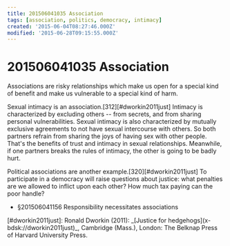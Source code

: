 ```yaml
---
title: 201506041035 Association
tags: [association, politics, democracy, intimacy]
created: '2015-06-04T08:27:46.000Z'
modified: '2015-06-28T09:15:55.000Z'
---
```


# 201506041035 Association

Associations are risky relationships which make us open for a special kind of benefit and make us vulnerable to a special kind of harm.

Sexual intimacy is an association.\[312\][#dworkin2011just] Intimacy is characterized by excluding others -- from secrets, and from sharing personal vulnerabilities. Sexual intimacy is also characterized by mutually exclusive agreements to not have sexual intercourse with others. So both partners refrain from sharing the joys of having sex with other people. That's the benefits of trust and intimacy in sexual relationships. Meanwhile, if one partners breaks the rules of intimacy, the other is going to be badly hurt.

Political associations are another example.\[320\][#dworkin2011just] To participate in a democracy will raise questions about justice: what penalties are we allowed to inflict upon each other? How much tax paying can the poor handle?

- §201506041156 Responsibility necessitates associations

\[#dworkin2011just\]: Ronald Dworkin (2011): \_\[Justice for hedgehogs\](x-bdsk://dworkin2011just)\_, Cambridge (Mass.), London: The Belknap Press of Harvard University Press.
